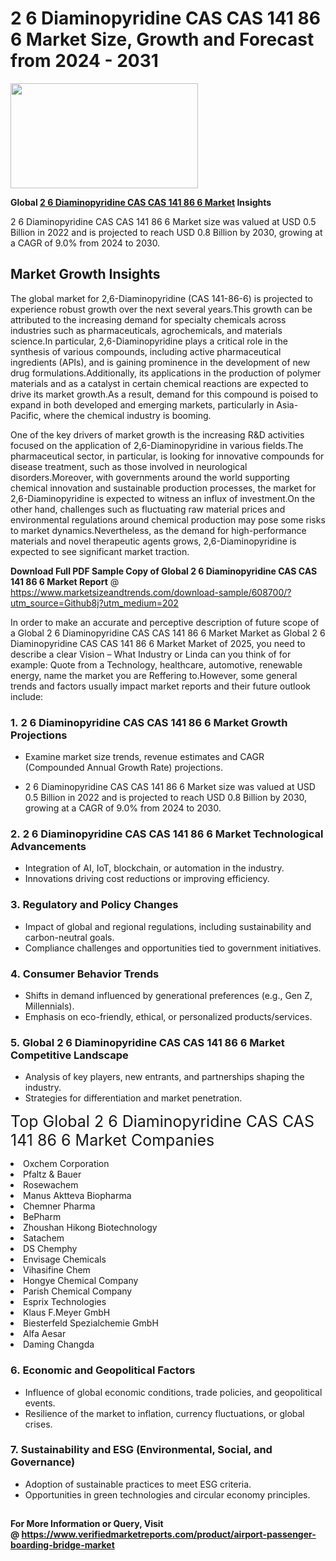 <H1>2 6 Diaminopyridine CAS CAS 141 86 6 Market Size, Growth and Forecast from 2024 - 2031</H1><img class="aligncenter size-medium wp-image-584254" src="https://thirdeyenews.in/wp-content/uploads/2024/09/Global-Market-Research-300x168.jpeg" alt="" width="300" height="168" /><p><strong>Global&nbsp;<a href="https://www.marketsizeandtrends.com/download-sample/608700/?utm_source=Github8j?utm_medium=202">2 6 Diaminopyridine CAS CAS 141 86 6 Market</a> Insights</strong></p><p>2 6 Diaminopyridine CAS CAS 141 86 6 Market size was valued at USD 0.5 Billion in 2022 and is projected to reach USD 0.8 Billion by 2030, growing at a CAGR of 9.0% from 2024 to 2030.</p><p><h2>Market Growth Insights</h2> <p>The global market for 2,6-Diaminopyridine (CAS 141-86-6) is projected to experience robust growth over the next several years.This growth can be attributed to the increasing demand for specialty chemicals across industries such as pharmaceuticals, agrochemicals, and materials science.In particular, 2,6-Diaminopyridine plays a critical role in the synthesis of various compounds, including active pharmaceutical ingredients (APIs), and is gaining prominence in the development of new drug formulations.Additionally, its applications in the production of polymer materials and as a catalyst in certain chemical reactions are expected to drive its market growth.As a result, demand for this compound is poised to expand in both developed and emerging markets, particularly in Asia-Pacific, where the chemical industry is booming.</p> <p>One of the key drivers of market growth is the increasing R&D activities focused on the application of 2,6-Diaminopyridine in various fields.The pharmaceutical sector, in particular, is looking for innovative compounds for disease treatment, such as those involved in neurological disorders.Moreover, with governments around the world supporting chemical innovation and sustainable production processes, the market for 2,6-Diaminopyridine is expected to witness an influx of investment.On the other hand, challenges such as fluctuating raw material prices and environmental regulations around chemical production may pose some risks to market dynamics.Nevertheless, as the demand for high-performance materials and novel therapeutic agents grows, 2,6-Diaminopyridine is expected to see significant market traction.</p> <p><span class=""><strong>Download Full PDF Sample Copy of Global 2 6 Diaminopyridine CAS CAS 141 86 6 Market Report</strong> @ <a href="https://www.marketsizeandtrends.com/download-sample/608700/?utm_source=Github8j?utm_medium=202" target="_blank">https://www.marketsizeandtrends.com/download-sample/608700/?utm_source=Github8j?utm_medium=202</a></span></p><p>In order to make an accurate and perceptive description of future scope of a Global&nbsp;2 6 Diaminopyridine CAS CAS 141 86 6 Market Market as Global&nbsp;2 6 Diaminopyridine CAS CAS 141 86 6 Market Market of 2025, you need to describe a clear Vision &ndash; What Industry or Linda can you think of for example: Quote from a Technology, healthcare, automotive, renewable energy, name the market you are Reffering to.However, some general trends and factors usually impact market reports and their future outlook include:</p><h3>1.&nbsp;<strong>2 6 Diaminopyridine CAS CAS 141 86 6 Market Growth Projections</strong></h3><ul><li>Examine market size trends, revenue estimates and CAGR (Compounded Annual Growth Rate) projections.</li><li><p>2 6 Diaminopyridine CAS CAS 141 86 6 Market size was valued at USD 0.5 Billion in 2022 and is projected to reach USD 0.8 Billion by 2030, growing at a CAGR of 9.0% from 2024 to 2030.</p></li></ul><h3>2.&nbsp;<strong>2 6 Diaminopyridine CAS CAS 141 86 6 Market Technological Advancements</strong></h3><ul><li>Integration of AI, IoT, blockchain, or automation in the industry.</li><li>Innovations driving cost reductions or improving efficiency.</li></ul><h3>3.&nbsp;<strong>Regulatory and Policy Changes</strong></h3><ul><li>Impact of global and regional regulations, including sustainability and carbon-neutral goals.</li><li>Compliance challenges and opportunities tied to government initiatives.</li></ul><h3>4.&nbsp;<strong>Consumer Behavior Trends</strong></h3><ul><li>Shifts in demand influenced by generational preferences (e.g., Gen Z, Millennials).</li><li>Emphasis on eco-friendly, ethical, or personalized products/services.</li></ul><h3>5.&nbsp;<strong>Global 2 6 Diaminopyridine CAS CAS 141 86 6 Market Competitive Landscape</strong></h3><ul><li>Analysis of key players, new entrants, and partnerships shaping the industry.</li><li>Strategies for differentiation and market penetration.</li></ul><p data-pm-slice="1 1 []"><span style="color: inherit; font-family: inherit; font-size: 25px;">Top Global 2 6 Diaminopyridine CAS CAS 141 86 6 Market Companies</span></p><div class="" data-test-id=""><p><li>Oxchem Corporation</li><li> Pfaltz & Bauer</li><li> Rosewachem</li><li> Manus Aktteva Biopharma</li><li> Chemner Pharma</li><li> BePharm</li><li> Zhoushan Hikong Biotechnology</li><li> Satachem</li><li> DS Chemphy</li><li> Envisage Chemicals</li><li> Vihasifine Chem</li><li> Hongye Chemical Company</li><li> Parish Chemical Company</li><li> Esprix Technologies</li><li> Klaus F.Meyer GmbH</li><li> Biesterfeld Spezialchemie GmbH</li><li> Alfa Aesar</li><li> Daming Changda</li></p></div><h3>6.&nbsp;<strong>Economic and Geopolitical Factors</strong></h3><ul><li>Influence of global economic conditions, trade policies, and geopolitical events.</li><li>Resilience of the market to inflation, currency fluctuations, or global crises.</li></ul><h3>7.&nbsp;<strong>Sustainability and ESG (Environmental, Social, and Governance)</strong></h3><ul><li>Adoption of sustainable practices to meet ESG criteria.</li><li>Opportunities in green technologies and circular economy principles.</li></ul><h2><strong style="font-size: 14px;">For More Information or Query, Visit @&nbsp;</strong><a style="background-color: #ffffff; font-size: 14px;" href="https://www.marketsizeandtrends.com/report/2-6-diaminopyridine-cas-cas-141-86-6-market/" target="_blank">https://www.verifiedmarketreports.com/product/airport-passenger-boarding-bridge-market</a></h2>